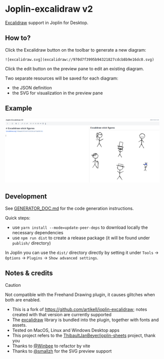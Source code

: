 # Joplin-excalidraw v2

[Excalidraw](https://github.com/excalidraw/excalidraw) support in Joplin for Desktop. 

## How to?

Click the Excalidraw button on the toolbar to generate a new diagram:

```
![excalidraw.svg](excalidraw://970d7f3995b94321827cdcb8b9e16dc0.svg)
```

Click the edit button on the preview pane to edit an existing diagram.

Two separate resources will be saved for each diagram:
* the JSON definition
* the SVG for visualization in the preview pane

## Example

![Excalidraw v2 in action](./example_v2.png)

## Development

See [GENERATOR_DOC.md](./GENERATOR_DOC.md) for the code generation instructions.

Quick steps:
* use `yarn install --mode=update-peer-deps` to download locally the necessary dependencies
* use `npm run dist` to create a release package (it will be found under `publish/` directory)

In Joplin you can use the `dist/` directory directly by setting it under `Tools` -> `Options` -> `Plugins` -> `Show advanced settings`.

## Notes & credits

> [!CAUTION]
> Not compatible with the Freehand Drawing plugin, it causes glitches when both are enabled.

- This is a fork of https://github.com/artikell/joplin-excalidraw; notes created with that version are currently supported
- The [excalidraw](https://github.com/excalidraw/excalidraw) library is bundled into the plugin, together with fonts and assets.
- Tested on MacOS, Linux and Windows Desktop apps
- This project refers to the [ThibaultJanBeyer/joplin-sheets](https://github.com/ThibaultJanBeyer/joplin-sheets) project, thank you
- Thanks to [@Winbee](https://github.com/Winbee) to refactor by vite
- Thanks to [@smallzh](https://github.com/smallzh) for the SVG preview support
